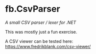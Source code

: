 # fb.CsvParser

*A small CSV parser / lexer for .NET*

This was mostly just a fun exercise.  

A CSV viewer can be tested here:  
https://www.fredrikblank.com/csv-viewer/